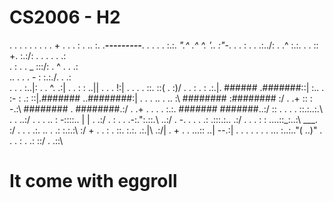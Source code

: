 # CS2006 - H2

.     .       .  .   . .   .   . .    +  .
  .     .  :     .    .. :. .___---------___.
       .  .   .    .  :.:. _".^ .^ ^.  '.. :"-_. .
    .  :       .  .  .:../:            . .^  :.:\.
        .   . :: +. :.:/: .   .    .        . . .:\
 .  :    .     . _ :::/:               .  ^ .  . .:\
  .. . .   . - : :.:./.                        .  .:\
  .      .     . :..|:                    .  .  ^. .:|
    .       . : : ..||        .                . . !:|
  .     . . . ::. ::\(                           . :)/
 .   .     : . : .:.|. ######              .#######::|
  :.. .  :-  : .:  ::|.#######           ..########:|
 .  .  .  ..  .  .. :\ ########          :######## :/
  .        .+ :: : -.:\ ########       . ########.:/
    .  .+   . . . . :.:\. #######       #######..:/
      :: . . . . ::.:..:.\           .   .   ..:/
   .   .   .  .. :  -::::.\.       | |     . .:/
      .  :  .  .  .-:.":.::.\             ..:/
 .      -.   . . . .: .:::.:.\.           .:/
.   .   .  :      : ....::_:..:\   ___.  :/
   .   .  .   .:. .. .  .: :.:.:\       :/
     +   .   .   : . ::. :.:. .:.|\  .:/|
     .         +   .  .  ...:: ..|  --.:|
.      . . .   .  .  . ... :..:.."(  ..)"
 .   .       .      :  .   .: ::/  .  .::\

# It come with eggroll
